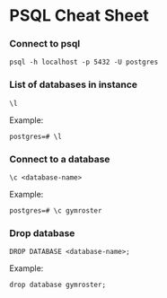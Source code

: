 # PSQL Cheat Sheet

### Connect to psql
```shell
psql -h localhost -p 5432 -U postgres
```

### List of databases in instance
```text
\l
```

Example:
```text
postgres=# \l
```

### Connect to a database
```text
\c <database-name>
```

Example:
```text
postgres=# \c gymroster 
```

### Drop database
```text
DROP DATABASE <database-name>;
```

Example:
```text
drop database gymroster;    
```